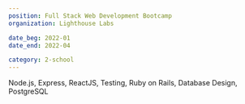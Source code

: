 ```yaml
---
position: Full Stack Web Development Bootcamp
organization: Lighthouse Labs

date_beg: 2022-01
date_end: 2022-04

category: 2-school
---
```


Node.js, Express, ReactJS, Testing, Ruby on Rails, Database Design, PostgreSQL
